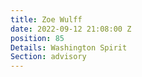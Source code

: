 ```yaml
---
title: Zoe Wulff
date: 2022-09-12 21:08:00 Z
position: 85
Details: Washington Spirit
Section: advisory
---
```


